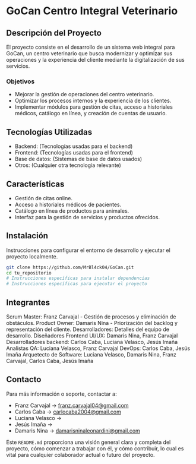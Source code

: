 # GoCan Centro Integral Veterinario

## Descripción del Proyecto
El proyecto consiste en el desarrollo de un sistema web integral para GoCan, un centro veterinario que busca modernizar y optimizar sus operaciones y la experiencia del cliente mediante la digitalización de sus servicios.

### Objetivos
- Mejorar la gestión de operaciones del centro veterinario.
- Optimizar los procesos internos y la experiencia de los clientes.
- Implementar módulos para gestión de citas, acceso a historiales médicos, catálogo en línea, y creación de cuentas de usuario.

## Tecnologías Utilizadas
- Backend: (Tecnologías usadas para el backend)
- Frontend: (Tecnologías usadas para el frontend)
- Base de datos: (Sistemas de base de datos usados)
- Otros: (Cualquier otra tecnología relevante)

## Características
- Gestión de citas online.
- Acceso a historiales médicos de pacientes.
- Catálogo en línea de productos para animales.
- Interfaz para la gestión de servicios y productos ofrecidos.

## Instalación
Instrucciones para configurar el entorno de desarrollo y ejecutar el proyecto localmente.

```bash
git clone https://github.com/MrBl4ck04/GoCan.git
cd tu_repositorio
# Instrucciones específicas para instalar dependencias
# Instrucciones específicas para ejecutar el proyecto
```

## Integrantes
Scrum Master: Franz Carvajal - Gestión de procesos y eliminación de obstáculos.
Product Owner: Damaris Nina - Priorización del backlog y representación del cliente.
Desarrolladores: Detalles del equipo de desarrollo.
Diseñadores Frontend UI/UX: Damaris Nina, Franz Carvajal
Desarrolladores backend: Carlos Caba, Luciana Velasco, Jesús Imaña
Analistas QA: Luciana Velasco, Franz Carvajal
DevOps: Carlos Caba, Jesús Imaña
Arquetecto de Software: Luciana Velasco, Damaris Nina, Franz Carvajal, Carlos Caba, Jesús Imaña

## Contacto
Para más información o soporte, contactar a:
- Franz Carvajal -> franz.carvajal04@gmail.com
- Carlos Caba -> carlocaba2004@gmail.com
- Luciana Velasco -> 
- Jesús Imaña -> 
- Damaris Nina -> damarisninaleonardini@gmail.com

Este `README.md` proporciona una visión general clara y completa del proyecto, cómo comenzar a trabajar con él, y cómo contribuir, lo cual es vital para cualquier colaborador actual o futuro del proyecto.
